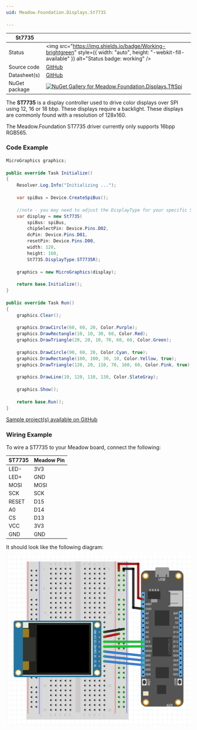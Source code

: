 ```yaml
---
uid: Meadow.Foundation.Displays.St7735

---
```


| St7735 | |
|--------|--------|
| Status | <img src="https://img.shields.io/badge/Working-brightgreen" style={{ width: "auto", height: "-webkit-fill-available" }} alt="Status badge: working" /> |
| Source code | [GitHub](https://github.com/WildernessLabs/Meadow.Foundation/tree/main/Source/Meadow.Foundation.Peripherals/Displays.TftSpi) |
| Datasheet(s) | [GitHub](https://github.com/WildernessLabs/Meadow.Foundation/tree/main/Source/Meadow.Foundation.Peripherals/Displays.TftSpi/Datasheet) |
| NuGet package | <a href="https://www.nuget.org/packages/Meadow.Foundation.Displays.TftSpi/" target="_blank"><img src="https://img.shields.io/nuget/v/Meadow.Foundation.Displays.TftSpi.svg?label=Meadow.Foundation.Displays.TftSpi" alt="NuGet Gallery for Meadow.Foundation.Displays.TftSpi" /></a> |

The **ST7735** is a display controller used to drive color displays over SPI using 12, 16 or 18 bbp. These displays require a backlight. These displays are commonly found with a resolution of 128x160.

The Meadow.Foundation ST7735 driver currently only supports 16bpp RGB565.

### Code Example

```csharp
MicroGraphics graphics;

public override Task Initialize()
{
    Resolver.Log.Info("Initializing ...");

    var spiBus = Device.CreateSpiBus();

    //note - you may need to adjust the DisplayType for your specific St7735
    var display = new St7735(
        spiBus: spiBus,
        chipSelectPin: Device.Pins.D02,
        dcPin: Device.Pins.D01,
        resetPin: Device.Pins.D00,
        width: 128,
        height: 160,
        St7735.DisplayType.ST7735R);

    graphics = new MicroGraphics(display);

    return base.Initialize();
}

public override Task Run()
{
    graphics.Clear();

    graphics.DrawCircle(60, 60, 20, Color.Purple);
    graphics.DrawRectangle(10, 10, 30, 60, Color.Red);
    graphics.DrawTriangle(20, 20, 10, 70, 60, 60, Color.Green);

    graphics.DrawCircle(90, 60, 20, Color.Cyan, true);
    graphics.DrawRectangle(100, 100, 30, 10, Color.Yellow, true);
    graphics.DrawTriangle(120, 20, 110, 70, 160, 60, Color.Pink, true);

    graphics.DrawLine(10, 120, 110, 130, Color.SlateGray);

    graphics.Show();

    return base.Run();
}

```

[Sample project(s) available on GitHub](https://github.com/WildernessLabs/Meadow.Foundation/tree/main/Source/Meadow.Foundation.Peripherals/Displays.TftSpi/Samples/St7735_Sample)

### Wiring Example

 To wire a ST7735 to your Meadow board, connect the following:

| ST7735 | Meadow Pin |
|---------|------------|
| LED-    | 3V3        |
| LED+    | GND        |
| MOSI    | MOSI       |
| SCK     | SCK        |
| RESET   | D15        |
| A0      | D14        |
| CS      | D13        |
| VCC     | 3V3        |
| GND     | GND        |

It should look like the following diagram:

![Wiring a ST7735 to a Meadow F7](../../API_Assets/Meadow.Foundation.Displays.Tft.ST7735/ST7735_Fritzing.png)

